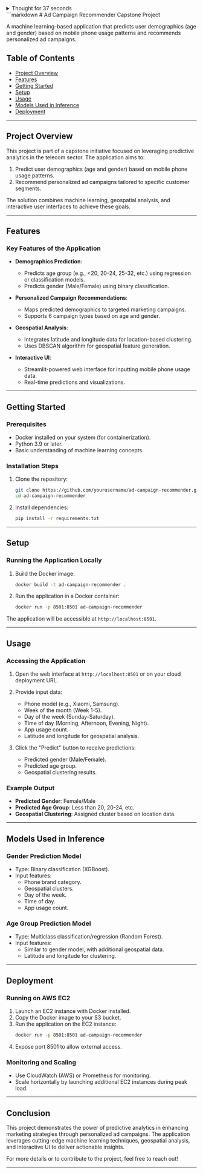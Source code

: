 <details type="reasoning" done="true" duration="37">
<summary>Thought for 37 seconds</summary>
> Alright, so the user wants me to create a README.md file for their project. They mentioned it's part of a capstone project focused on an ad campaign recommender system. The goal is to predict user demographics like age and gender based on mobile phone usage data.
> 
> First, I need to make sure the README is comprehensive but concise so that anyone reading it can understand what the project does without diving into the code. I should start with a clear title and a brief description of the project's purpose.
> 
> I'll outline the features section next. It should highlight what the application offers, such as demographics prediction, personalized campaigns, geospatial analysis, and an interactive UI. Bullet points will make this easy to read.
> 
> Setting up the environment is crucial for new contributors or users. I'll list the prerequisites like Docker and Python version, then provide steps to install dependencies using pip.
> 
> Next, building and running the application with Docker commands is important. Including instructions on how to build the Docker image and run it will help users get started quickly.
> 
> For usage, I'll explain how to access the app, what inputs are required, and what outputs to expect. This helps users understand the flow without confusion.
> 
> Including details about the models used in inference adds transparency. I'll mention the machine learning models for gender and age prediction, along with any pre-trained files needed.
> 
> Deployment instructions should cover how to run the app locally and on a cloud platform like AWS EC2, including monitoring tips.
> 
> Finally, acknowledging contributions and license information wraps up the README professionally. It shows openness to collaboration and sets clear terms of use.
> 
> Throughout this process, I need to ensure that each section is well-structured and easy to follow. The language should be straightforward, avoiding technical jargon where possible. The goal is to make the project accessible to anyone who reads the README.
</details>
```markdown
# Ad Campaign Recommender Capstone Project

A machine learning-based application that predicts user demographics (age and gender) based on mobile phone usage patterns and recommends personalized ad campaigns.

## Table of Contents
- [Project Overview](#project-overview)
- [Features](#features)
- [Getting Started](#getting-started)
- [Setup](#setup)
- [Usage](#usage)
- [Models Used in Inference](#models-used-in-inference)
- [Deployment](#deployment)

---

## Project Overview

This project is part of a capstone initiative focused on leveraging predictive analytics in the telecom sector. The application aims to:

1. Predict user demographics (age and gender) based on mobile phone usage patterns.
2. Recommend personalized ad campaigns tailored to specific customer segments.

The solution combines machine learning, geospatial analysis, and interactive user interfaces to achieve these goals.

---

## Features

### Key Features of the Application
- **Demographics Prediction**:
  - Predicts age group (e.g., <20, 20-24, 25-32, etc.) using regression or classification models.
  - Predicts gender (Male/Female) using binary classification.

- **Personalized Campaign Recommendations**:
  - Maps predicted demographics to targeted marketing campaigns.
  - Supports 6 campaign types based on age and gender.

- **Geospatial Analysis**:
  - Integrates latitude and longitude data for location-based clustering.
  - Uses DBSCAN algorithm for geospatial feature generation.

- **Interactive UI**:
  - Streamlit-powered web interface for inputting mobile phone usage data.
  - Real-time predictions and visualizations.

---

## Getting Started

### Prerequisites
- Docker installed on your system (for containerization).
- Python 3.9 or later.
- Basic understanding of machine learning concepts.

### Installation Steps
1. Clone the repository:
   ```bash
   git clone https://github.com/yourusername/ad-campaign-recommender.git
   cd ad-campaign-recommender
   ```

2. Install dependencies:
   ```bash
   pip install -r requirements.txt
   ```

---

## Setup

### Running the Application Locally
1. Build the Docker image:
   ```bash
   docker build -t ad-campaign-recommender .
   ```

2. Run the application in a Docker container:
   ```bash
   docker run -p 8501:8501 ad-campaign-recommender
   ```

The application will be accessible at `http://localhost:8501`.

---

## Usage

### Accessing the Application
1. Open the web interface at `http://localhost:8501` or on your cloud deployment URL.
2. Provide input data:
   - Phone model (e.g., Xiaomi, Samsung).
   - Week of the month (Week 1-5).
   - Day of the week (Sunday-Saturday).
   - Time of day (Morning, Afternoon, Evening, Night).
   - App usage count.
   - Latitude and longitude for geospatial analysis.

3. Click the "Predict" button to receive predictions:
   - Predicted gender (Male/Female).
   - Predicted age group.
   - Geospatial clustering results.

### Example Output
- **Predicted Gender**: Female/Male
- **Predicted Age Group**: Less than 20, 20-24, etc.
- **Geospatial Clustering**: Assigned cluster based on location data.

---

## Models Used in Inference

### Gender Prediction Model
- Type: Binary classification (XGBoost).
- Input features:
  - Phone brand category.
  - Geospatial clusters.
  - Day of the week.
  - Time of day.
  - App usage count.

### Age Group Prediction Model
- Type: Multiclass classification/regression (Random Forest).
- Input features:
  - Similar to gender model, with additional geospatial data.
  - Latitude and longitude for clustering.

---

## Deployment

### Running on AWS EC2
1. Launch an EC2 instance with Docker installed.
2. Copy the Docker image to your S3 bucket.
3. Run the application on the EC2 instance:
   ```bash
   docker run -p 8501:8501 ad-campaign-recommender
   ```
4. Expose port 8501 to allow external access.

### Monitoring and Scaling
- Use CloudWatch (AWS) or Prometheus for monitoring.
- Scale horizontally by launching additional EC2 instances during peak load.

---

## Conclusion

This project demonstrates the power of predictive analytics in enhancing marketing strategies through personalized ad campaigns. The application leverages cutting-edge machine learning techniques, geospatial analysis, and interactive UI to deliver actionable insights.

For more details or to contribute to the project, feel free to reach out!

---
